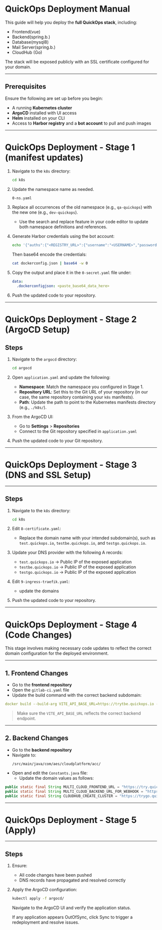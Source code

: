 # QuickOps Deployment Manual

This guide will help you deploy the **full QuickOps stack**, including:

- Frontend(vue)
- Backend(spring.b.)
- Database(mysql8)
- Mail Server(spring.b.)
- CloudHub (Go)

The stack will be exposed publicly with an SSL certificate configured for your domain.

---

## Prerequisites

Ensure the following are set up before you begin:

- A running **Kubernetes cluster**
- **ArgoCD** installed with UI access
- **Helm** installed on your CLI
- Access to **Harbor registry** and a **bot account** to pull and push images

---


# QuickOps Deployment - Stage 1 (manifest updates)

1. Navigate to the `k8s` directory:
   ```bash
   cd k8s
   ```

2. Update the namespace name as needed.
    ```bash
    0-ns.yaml
    ```

3. Replace all occurrences of the old namespace (e.g., `qa-quickops`) with the new one (e.g., `dev-quickops`).  
   - Use the search and replace feature in your code editor to update both namespace definitions and references.

4. Generate Harbor credentials using the bot account:

   ```bash
   echo '{"auths":{"<REGISTRY_URL>":{"username":"<USERNAME>","password":"<PASSWORD>"}}}' > dockerconfig.json
   ```

   Then base64 encode the credentials:

   ```bash
   cat dockerconfig.json | base64 -w 0
   ```

5. Copy the output and place it in the `0-secret.yaml` file under:

   ```yaml
   data:
     .dockerconfigjson: <paste_base64_data_here>
   ```

6. Push the updated code to your repository.

---



# QuickOps Deployment - Stage 2 (ArgoCD Setup)

## Steps

1. Navigate to the `argocd` directory:
   ```bash
   cd argocd
   ```

2. Open `application.yaml` and update the following:
   - **Namespace**: Match the namespace you configured in Stage 1.
   - **Repository URL**: Set this to the Git URL of your repository (in our case, the same repository containing your `k8s` manifests).
   - **Path**: Update the path to point to the Kubernetes manifests directory (e.g., `./k8s/`).

3. From the ArgoCD UI:
   - Go to **Settings** > **Repositories**
   - Connect to the Git repository specified in `application.yaml`

4. Push the updated code to your Git repository.

---

# QuickOps Deployment - Stage 3 (DNS and SSL Setup)

---

## Steps

1. Navigate to the `k8s` directory:
   ```bash
   cd k8s
   ```

2. Edit `8-certificate.yaml`:
   - Replace the domain name with your intended subdomain(s), such as `test.quickops.io`, `testbe.quickops.io`, and `testgo.quickops.io`.

3. Update your DNS provider with the following A records:
   - `test.quickops.io` → Public IP of the exposed application
   - `testbe.quickops.io` → Public IP of the exposed application
   - `testgo.quickops.io` → Public IP of the exposed application
4. Edit `9-ingress-traefik.yaml`:
    -   update the domains

4. Push the updated code to your repository.

---

# QuickOps Deployment - Stage 4 (Code Changes)

This stage involves making necessary code updates to reflect the correct domain configuration for the deployed environment.

---

## 1. Frontend Changes

- Go to the **frontend repository**
- Open the `gitlab-ci.yaml` file
- Update the build command with the correct backend subdomain:

```yaml
docker build --build-arg VITE_API_BASE_URL=https://trytbe.quickops.io --build-arg VITE_RECURRING_CALL=true -t $IMAGE_NAME:$IMAGE_TAG .
```

> Make sure the `VITE_API_BASE_URL` reflects the correct backend endpoint.

---

## 2. Backend Changes

- Go to the **backend repository**
- Navigate to:
  ```
  /src/main/java/com/aes/cloudplatform/acc/
  ```
- Open and edit the `Constants.java` file:
  - Update the domain values as follows:

```java
public static final String MULTI_CLOUD_FRONTEND_URL = "https://try.quickops.io";
public static final String MULTI_CLOUD_BACKEND_URL_FOR_WEBHOOK = "https://trybe.quickops.io";
public static final String CLOUDHUB_CREATE_CLUSTER = "https://trygo.quickops.io";
```

---


# QuickOps Deployment - Stage 5 (Apply)


---

## Steps

1. Ensure:
   - All code changes have been pushed
   - DNS records have propagated and resolved correctly

2. Apply the ArgoCD configuration:
   ```bash
   kubectl apply -f argocd/
    ```
    Navigate to the ArgoCD UI and verify the application status.

    If any application appears OutOfSync, click Sync to trigger a redeployment and resolve issues.
